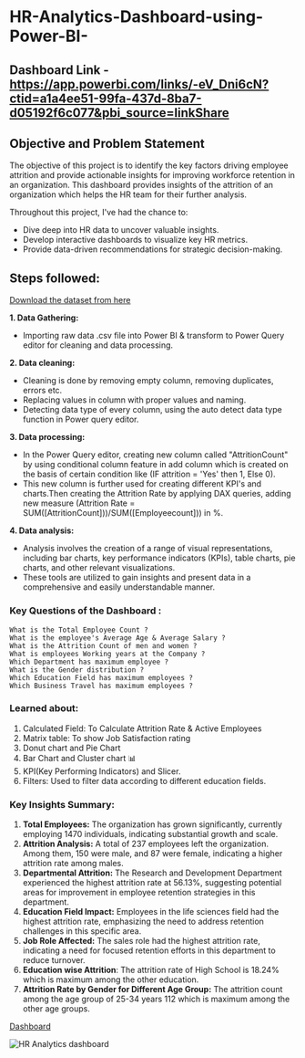 # HR-Analytics-Dashboard-using-Power-BI-
## Dashboard Link - https://app.powerbi.com/links/-eV_Dni6cN?ctid=a1a4ee51-99fa-437d-8ba7-d05192f6c077&pbi_source=linkShare

## Objective and Problem Statement

The objective of this project is to identify the key factors driving employee attrition and provide actionable insights for improving workforce retention in an organization.
This dashboard provides insights of the attrition of an organization which helps the HR team for their further analysis.

Throughout this project, I've had the chance to:

- Dive deep into HR data to uncover valuable insights.
- Develop interactive dashboards to visualize key HR metrics.
- Provide data-driven recommendations for strategic decision-making.

## Steps followed:

[Download the dataset from here](https://docs.google.com/spreadsheets/d/1zGx61NdbXoosYdrCraDgaaavNZCzjLL_/edit?usp=sharing&ouid=115970559951748233059&rtpof=true&sd=true)

**1. Data Gathering:** 
  - Importing raw data .csv file into Power BI & transform to Power Query editor for cleaning and data processing.
          
**2. Data cleaning:**
  - Cleaning is done by removing empty column, removing duplicates, errors etc.
  - Replacing values in column with proper values and naming.
  - Detecting data type of every column, using the auto detect data type function in Power query editor.
          
**3. Data processing:**
  - In the Power Query editor, creating new column called "AttritionCount" by using conditional column feature in add column which is created on the basis of certain condition like (IF attrition = 'Yes' then 1, Else 0).
  - This new column is further used for creating different KPI's and charts.Then creating the Attrition Rate by applying DAX queries, adding new measure (Attrition Rate = SUM([AttritionCount]))/SUM([Employeecount])) in %.
          
**4. Data analysis:**
  - Analysis involves the creation of a range of visual representations, including bar charts, key performance indicators (KPIs), table charts, pie charts, and other relevant visualizations.
  - These tools are utilized to gain insights and present data in a comprehensive and easily understandable manner.

### Key Questions of the Dashboard :

    What is the Total Employee Count ?
    What is the employee's Average Age & Average Salary ?
    What is the Attrition Count of men and women ?
    What is employees Working years at the Company ?
    Which Department has maximum employee ?
    What is the Gender distribution ?
    Which Education Field has maximum employees ?
    Which Business Travel has maximum employees ?

### Learned about:
1. Calculated Field: To Calculate Attrition Rate & Active Employees
2. Matrix table: To show Job Satisfaction rating
3. Donut chart and Pie Chart
4. Bar Chart and Cluster chart 📊
5. KPI(Key Performing Indicators) and Slicer.
6. Filters: Used to filter data according to different education fields.
 
### Key Insights Summary:

1. **Total Employees:** The organization has grown significantly, currently employing 1470 individuals, indicating substantial growth and scale.
2. **Attrition Analysis:** A total of 237 employees left the organization. Among them, 150 were male, and 87 were female, indicating a higher attrition rate among males.
3. **Departmental Attrition:** The Research and Development Department experienced the highest attrition rate at 56.13%, suggesting potential areas for improvement in employee retention strategies in this department.
4. **Education Field Impact:** Employees in the life sciences field had the highest attrition rate, emphasizing the need to address retention challenges in this specific area.
5. **Job Role Affected:** The sales role had the highest attrition rate, indicating a need for focused retention efforts in this department to reduce turnover.
6. **Education wise Attrition**: The attrition rate of High School is 18.24% which is maximum among the other education. 
7. **Attrition Rate by Gender for Different Age Group:**  The attrition count among the age group of 25-34 years 112 which is maximum among the other age groups.

[ Dashboard](https://drive.google.com/file/d/1h30yQ-tukzdef7TLYNqnkKJKS_5BZZmr/view?usp=sharing)


![HR Analytics dashboard](https://github.com/Sanyarastogi28/HR-Analytics-Dashboard-using-Power-BI-/assets/96762852/b3e1391f-053b-45fa-8c0a-194edb4a40b8)

   
